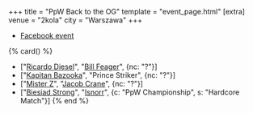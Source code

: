 +++
title = "PpW Back to the OG"
template = "event_page.html"
[extra]
venue = "2kola"
city = "Warszawa"
+++

* [Facebook event](https://www.facebook.com/events/671650544511110/)

{% card() %}
- ["[Ricardo Diesel](@/w/ricardo-diesel.md)", "[Bill Feager](@/w/feager.md)", {nc: "?"}]
- ["[Kapitan Bazooka](@/w/kapitan-bazooka.md)", "Prince Striker", {nc: "?"}]
- ["[Mister Z](@/w/mister-z.md)", "[Jacob Crane](@/w/jacob-crane.md)", {nc: "?"}]
- ["[Biesiad Strong](@/w/biesiad.md)", "[Isnorr](@/w/isnorr.md)", {c: "PpW Championship",
    s: "Hardcore Match"}]
{% end %}
